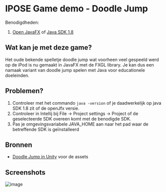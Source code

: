 # IPOSE Game demo - Doodle Jump

Benodigdheden:

1. [Open JavaFX](https://openjfx.io/) of [Java SDK 1.8](https://www.oracle.com/nl/java/technologies/javase/javase-jdk8-downloads.html)



## Wat kan je met deze game?

Het oude bekende spelletje doodle jump wat voorheen veel gespeeld werd op de iPod is nu gemaakt in JavaFX met de FXGL library. Je kan dus een namaak variant van doodle jump spelen met Java voor educationele doeleinden.



## Problemen?

1. Controleer met het commando ```java -version``` of je daadwerkelijk op java SDK 1.8 zit of de openJfx versie.
2. Controleer in Intellij bij File -> Project settings -> Project of de geselecteerde SDK overeen komt met de benodigde SDK.
3. Pas je omgevingsvariabele JAVA_HOME aan naar het pad waar de betreffende SDK is geïnstalleerd



## Bronnen

- [Doodle Jump in Unity](https://github.com/Brackeys/Doodle-Jump-Replica) voor de assets

## Screenshots
![image](https://user-images.githubusercontent.com/12070317/113515519-4a962c00-9575-11eb-92e6-5bcfed7fd5ae.png)
